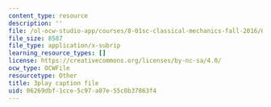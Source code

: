 ```yaml
---
content_type: resource
description: ''
file: /ol-ocw-studio-app/courses/8-01sc-classical-mechanics-fall-2016/06269dbf1cce5c97a07e55c0b37863f4_3V5y9uq5au0.vtt
file_size: 8587
file_type: application/x-subrip
learning_resource_types: []
license: https://creativecommons.org/licenses/by-nc-sa/4.0/
ocw_type: OCWFile
resourcetype: Other
title: 3play caption file
uid: 06269dbf-1cce-5c97-a07e-55c0b37863f4
---
```

